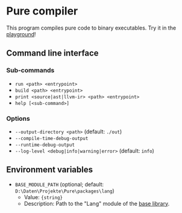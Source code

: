 # Pure compiler

This program compiles pure code to binary executables. Try it in the [playground](https://pure.minding.blog/playground/)!

## Command line interface

### Sub-commands

- `run <path> <entrypoint>`
- `build <path> <entrypoint>`
- `print <source|ast|llvm-ir> <path> <entrypoint>`
- `help [<sub-command>]`

### Options

- `--output-directory <path>` (default: `./out`)
- `--compile-time-debug-output`
- `--runtime-debug-output`
- `--log-level <debug|info|warning|error>` (default: `info`)

## Environment variables

- `BASE_MODULE_PATH` (optional; default: `D:\Daten\Projekte\Pure\packages\lang`)
	- Value: `{string}`
	- Description: Path to the "Lang" module of the [base library](https://github.com/Minding000/pure-base-library).
